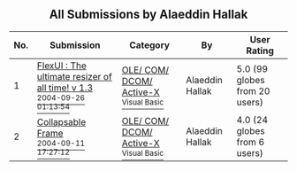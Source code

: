 ﻿<div align="center">

## All Submissions by Alaeddin Hallak

</div>

No.  | Submission | Category | By   | User Rating
---- | ---------- | -------- | ---- | -----------
1 | [FlexUI : The ultimate resizer of all time\! v 1\.3<br /><sup>2004-09-26 01:13:54</sup>](https://github.com/Planet-Source-Code/alaeddin-hallak-flexui-the-ultimate-resizer-of-all-time-v-1-3__1-56199) | [OLE/ COM/ DCOM/ Active\-X<br /><sup>Visual Basic</sup>](../ByCategory/ole-com-dcom-active-x__1-29.md) | Alaeddin Hallak | 5.0 (99 globes from 20 users)
2 | [Collapsable Frame<br /><sup>2004-09-11 17:27:12</sup>](https://github.com/Planet-Source-Code/alaeddin-hallak-collapsable-frame__1-55208) | [OLE/ COM/ DCOM/ Active\-X<br /><sup>Visual Basic</sup>](../ByCategory/ole-com-dcom-active-x__1-29.md) | Alaeddin Hallak | 4.0 (24 globes from 6 users)
